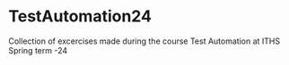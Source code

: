 # TestAutomation24
Collection of excercises made during the course Test Automation at ITHS Spring term -24
